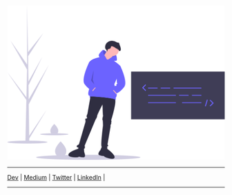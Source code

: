 ![content team undraw logo](images/undraw_hacker_mindset_gjwq.svg)
___
[Dev](https://dev.to/marlonanthony) | [Medium](https://www.medium.com/@marlonanthony) | [Twitter](https://twitter.com/home) | [LinkedIn](https://www.linkedin.com/in/marlon-decosta-73b26a45/) |
___

